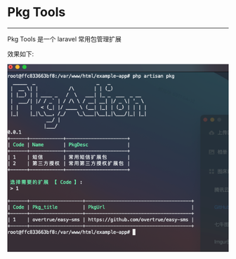 # Pkg Tools

-----

Pkg Tools 是一个 laravel 常用包管理扩展

效果如下:

![](https://raw.githubusercontent.com/pfinal-nc/iGallery/master/pkg/20220412183217.png)
